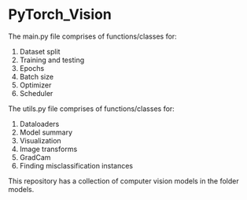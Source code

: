 # PyTorch_Vision

The main.py file comprises of functions/classes for: 
1. Dataset split
2. Training and testing
3. Epochs
4. Batch size
5. Optimizer
6. Scheduler

The utils.py file comprises of functions/classes for:
1. Dataloaders 
2. Model summary 
3. Visualization
4. Image transforms 
5. GradCam
6. Finding misclassification instances

This repository has a collection of computer vision models in the folder models. 
